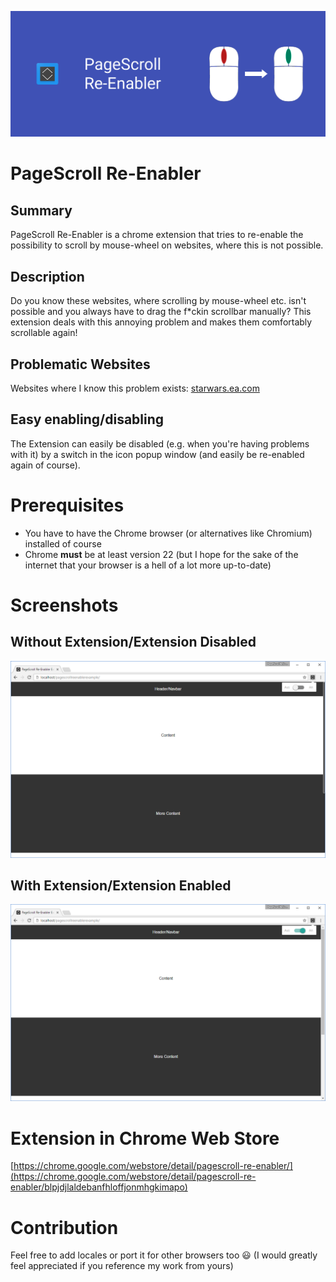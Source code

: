 ![PageScroll Re-Enabler Logo](/feature/Feature_1400x560.png)
# PageScroll Re-Enabler
## Summary
PageScroll Re-Enabler is a chrome extension that tries to re-enable the possibility to scroll by mouse-wheel on websites, where this is not possible.
## Description
Do you know these websites, where scrolling by mouse-wheel etc. isn't possible and you always have to drag the f*ckin scrollbar manually?
This extension deals with this annoying problem and makes them comfortably scrollable again!
## Problematic Websites
Websites where I know this problem exists:
[starwars.ea.com](http://starwars.ea.com/)
## Easy enabling/disabling
The Extension can easily be disabled (e.g. when you're having problems with it) by a switch in the icon popup window (and easily be re-enabled again of course).

# Prerequisites
- You have to have the Chrome browser (or alternatives like Chromium) installed of course
- Chrome **must** be at least version 22 (but I hope for the sake of the internet that your browser is a hell of a lot more up-to-date)

# Screenshots
## Without Extension/Extension Disabled
![Without Extension](/screenshots/without.png)
## With Extension/Extension Enabled
![With Extension](/screenshots/with.png)

# Extension in Chrome Web Store
[https://chrome.google.com/webstore/detail/pagescroll-re-enabler/](https://chrome.google.com/webstore/detail/pagescroll-re-enabler/blpjdjlaldebanfhloffjonmhgkimapo)

# Contribution
Feel free to add locales or port it for other browsers too :smiley: (I would greatly feel appreciated if you reference my work from yours)
